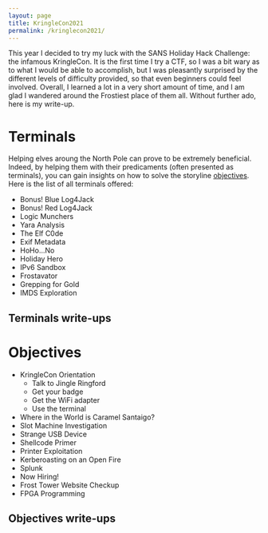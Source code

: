 ```yaml
---
layout: page
title: KringleCon2021
permalink: /kringlecon2021/
---
```


This year I decided to try my luck with the SANS Holiday Hack Challenge: the infamous KringleCon.
It is the first time I try a CTF, so I was a bit wary as to what I would be able to accomplish, but I was pleasantly surprised by the different levels of difficulty provided, so that even beginners could feel involved. Overall, I learned a lot in a very short amount of time, and I am glad I wandered around the Frostiest place of them all.
Without further ado, here is my write-up. 

# Terminals

Helping elves aroung the North Pole can prove to be extremely beneficial. Indeed, by helping them with their predicaments (often presented as terminals), you can gain insights on how to solve the storyline [objectives](#objectives). Here is the list of all terminals offered: 

- Bonus! Blue Log4Jack
- Bonus! Red Log4Jack
- Logic Munchers
- Yara Analysis
- The Elf C0de
- Exif Metadata
- HoHo...No
- Holiday Hero
- IPv6 Sandbox
- Frostavator
- Grepping for Gold
- IMDS Exploration

## Terminals write-ups

# Objectives

- KringleCon Orientation
    - Talk to Jingle Ringford
    - Get your badge
    - Get the WiFi adapter
    - Use the terminal
- Where in the World is Caramel Santaigo?
- Slot Machine Investigation
- Strange USB Device
- Shellcode Primer
- Printer Exploitation
- Kerberoasting on an Open Fire
- Splunk
- Now Hiring!
- Frost Tower Website Checkup
- FPGA Programming

## Objectives write-ups